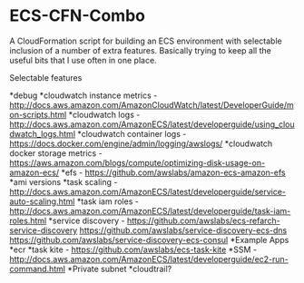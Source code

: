 # ECS-CFN-Combo
A CloudFormation script for building an ECS environment with selectable inclusion of a number of extra features.
Basically trying to keep all the useful bits that I use often in one place.

Selectable features

*debug
*cloudwatch instance metrics - http://docs.aws.amazon.com/AmazonCloudWatch/latest/DeveloperGuide/mon-scripts.html
*cloudwatch logs - http://docs.aws.amazon.com/AmazonECS/latest/developerguide/using_cloudwatch_logs.html
*cloudwatch container logs - https://docs.docker.com/engine/admin/logging/awslogs/
*cloudwatch docker storage metrics - https://aws.amazon.com/blogs/compute/optimizing-disk-usage-on-amazon-ecs/
*efs - https://github.com/awslabs/amazon-ecs-amazon-efs
*ami versions
*task scaling - http://docs.aws.amazon.com/AmazonECS/latest/developerguide/service-auto-scaling.html
*task iam roles - http://docs.aws.amazon.com/AmazonECS/latest/developerguide/task-iam-roles.html
*service discovery - https://github.com/awslabs/ecs-refarch-service-discovery https://github.com/awslabs/service-discovery-ecs-dns https://github.com/awslabs/service-discovery-ecs-consul
*Example Apps
*ecr
*task kite - https://github.com/awslabs/ecs-task-kite
*SSM - http://docs.aws.amazon.com/AmazonECS/latest/developerguide/ec2-run-command.html
*Private subnet
*cloudtrail?
